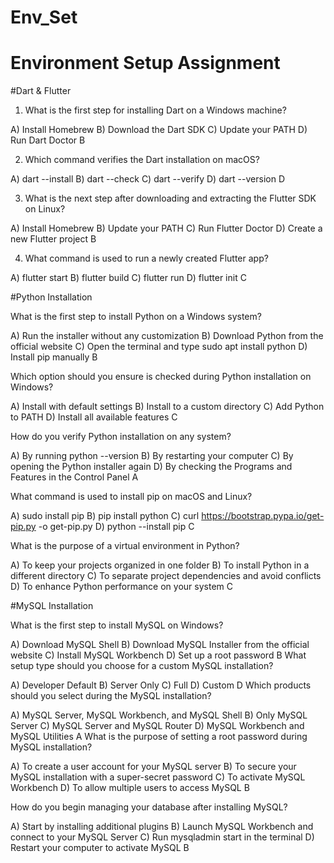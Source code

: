 # Env_Set

# Environment Setup Assignment

#Dart & Flutter

1. What is the first step for installing Dart on a Windows machine?

A) Install Homebrew
B) Download the Dart SDK
C) Update your PATH
D) Run Dart Doctor
    B


2. Which command verifies the Dart installation on macOS?

A) dart --install
B) dart --check
C) dart --verify
D) dart --version
   D


3. What is the next step after downloading and extracting the Flutter SDK on Linux?

A) Install Homebrew
B) Update your PATH
C) Run Flutter Doctor
D) Create a new Flutter project
   B


4. What command is used to run a newly created Flutter app?

A) flutter start
B) flutter build
C) flutter run
D) flutter init
     C

#Python Installation

What is the first step to install Python on a Windows system?

A) Run the installer without any customization
B) Download Python from the official website
C) Open the terminal and type sudo apt install python
D) Install pip manually
      B

Which option should you ensure is checked during Python installation on Windows?

A) Install with default settings
B) Install to a custom directory
C) Add Python to PATH
D) Install all available features
       C

How do you verify Python installation on any system?

A) By running python --version
B) By restarting your computer
C) By opening the Python installer again
D) By checking the Programs and Features in the Control Panel
      A

What command is used to install pip on macOS and Linux?

A) sudo install pip
B) pip install python
C) curl https://bootstrap.pypa.io/get-pip.py -o get-pip.py
D) python --install pip
      C

What is the purpose of a virtual environment in Python?

A) To keep your projects organized in one folder
B) To install Python in a different directory
C) To separate project dependencies and avoid conflicts
D) To enhance Python performance on your system
      C

#MySQL Installation

What is the first step to install MySQL on Windows?

A) Download MySQL Shell
B) Download MySQL Installer from the official website
C) Install MySQL Workbench
D) Set up a root password
      B
What setup type should you choose for a custom MySQL installation?

A) Developer Default
B) Server Only
C) Full
D) Custom
      D
Which products should you select during the MySQL installation?

A) MySQL Server, MySQL Workbench, and MySQL Shell
B) Only MySQL Server
C) MySQL Server and MySQL Router
D) MySQL Workbench and MySQL Utilities
       A
What is the purpose of setting a root password during MySQL installation?

A) To create a user account for your MySQL server
B) To secure your MySQL installation with a super-secret password
C) To activate MySQL Workbench
D) To allow multiple users to access MySQL
      B

How do you begin managing your database after installing MySQL?

A) Start by installing additional plugins
B) Launch MySQL Workbench and connect to your MySQL Server
C) Run mysqladmin start in the terminal
D) Restart your computer to activate MySQL
      B
